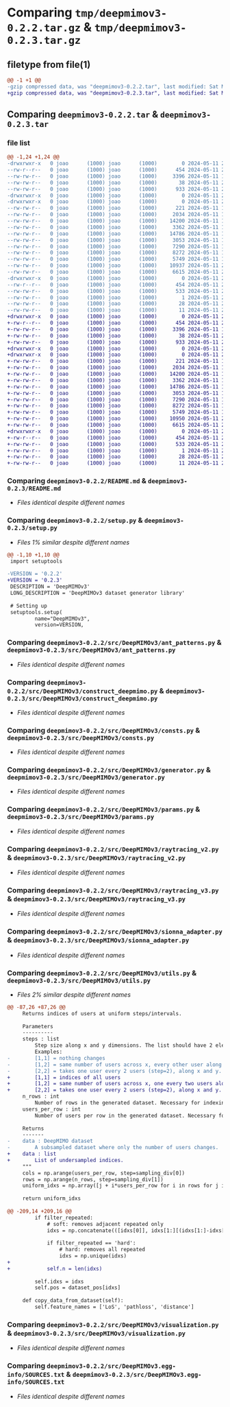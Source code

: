 # Comparing `tmp/deepmimov3-0.2.2.tar.gz` & `tmp/deepmimov3-0.2.3.tar.gz`

## filetype from file(1)

```diff
@@ -1 +1 @@
-gzip compressed data, was "deepmimov3-0.2.2.tar", last modified: Sat May 11 22:26:39 2024, max compression
+gzip compressed data, was "deepmimov3-0.2.3.tar", last modified: Sat May 11 22:49:35 2024, max compression
```

## Comparing `deepmimov3-0.2.2.tar` & `deepmimov3-0.2.3.tar`

### file list

```diff
@@ -1,24 +1,24 @@
-drwxrwxr-x   0 joao      (1000) joao      (1000)        0 2024-05-11 22:26:39.488777 deepmimov3-0.2.2/
--rw-r--r--   0 joao      (1000) joao      (1000)      454 2024-05-11 22:26:39.488777 deepmimov3-0.2.2/PKG-INFO
--rw-rw-r--   0 joao      (1000) joao      (1000)     3396 2024-05-11 15:36:00.000000 deepmimov3-0.2.2/README.md
--rw-rw-r--   0 joao      (1000) joao      (1000)       38 2024-05-11 22:26:39.488777 deepmimov3-0.2.2/setup.cfg
--rw-rw-r--   0 joao      (1000) joao      (1000)      933 2024-05-11 22:26:34.000000 deepmimov3-0.2.2/setup.py
-drwxrwxr-x   0 joao      (1000) joao      (1000)        0 2024-05-11 22:26:39.488777 deepmimov3-0.2.2/src/
-drwxrwxr-x   0 joao      (1000) joao      (1000)        0 2024-05-11 22:26:39.488777 deepmimov3-0.2.2/src/DeepMIMOv3/
--rw-rw-r--   0 joao      (1000) joao      (1000)      221 2024-05-11 15:36:00.000000 deepmimov3-0.2.2/src/DeepMIMOv3/__init__.py
--rw-rw-r--   0 joao      (1000) joao      (1000)     2034 2024-05-11 15:36:00.000000 deepmimov3-0.2.2/src/DeepMIMOv3/ant_patterns.py
--rw-rw-r--   0 joao      (1000) joao      (1000)    14200 2024-05-11 15:36:00.000000 deepmimov3-0.2.2/src/DeepMIMOv3/construct_deepmimo.py
--rw-rw-r--   0 joao      (1000) joao      (1000)     3362 2024-05-11 15:36:00.000000 deepmimov3-0.2.2/src/DeepMIMOv3/consts.py
--rw-rw-r--   0 joao      (1000) joao      (1000)    14786 2024-05-11 19:36:10.000000 deepmimov3-0.2.2/src/DeepMIMOv3/generator.py
--rw-rw-r--   0 joao      (1000) joao      (1000)     3053 2024-05-11 15:36:00.000000 deepmimov3-0.2.2/src/DeepMIMOv3/params.py
--rw-rw-r--   0 joao      (1000) joao      (1000)     7290 2024-05-11 15:36:00.000000 deepmimov3-0.2.2/src/DeepMIMOv3/raytracing_v2.py
--rw-rw-r--   0 joao      (1000) joao      (1000)     8272 2024-05-11 15:36:00.000000 deepmimov3-0.2.2/src/DeepMIMOv3/raytracing_v3.py
--rw-rw-r--   0 joao      (1000) joao      (1000)     5749 2024-05-11 15:36:00.000000 deepmimov3-0.2.2/src/DeepMIMOv3/sionna_adapter.py
--rw-rw-r--   0 joao      (1000) joao      (1000)    10937 2024-05-11 21:33:30.000000 deepmimov3-0.2.2/src/DeepMIMOv3/utils.py
--rw-rw-r--   0 joao      (1000) joao      (1000)     6615 2024-05-11 21:07:26.000000 deepmimov3-0.2.2/src/DeepMIMOv3/visualization.py
-drwxrwxr-x   0 joao      (1000) joao      (1000)        0 2024-05-11 22:26:39.488777 deepmimov3-0.2.2/src/DeepMIMOv3.egg-info/
--rw-r--r--   0 joao      (1000) joao      (1000)      454 2024-05-11 22:26:39.000000 deepmimov3-0.2.2/src/DeepMIMOv3.egg-info/PKG-INFO
--rw-rw-r--   0 joao      (1000) joao      (1000)      533 2024-05-11 22:26:39.000000 deepmimov3-0.2.2/src/DeepMIMOv3.egg-info/SOURCES.txt
--rw-rw-r--   0 joao      (1000) joao      (1000)        1 2024-05-11 22:26:39.000000 deepmimov3-0.2.2/src/DeepMIMOv3.egg-info/dependency_links.txt
--rw-rw-r--   0 joao      (1000) joao      (1000)       28 2024-05-11 22:26:39.000000 deepmimov3-0.2.2/src/DeepMIMOv3.egg-info/requires.txt
--rw-rw-r--   0 joao      (1000) joao      (1000)       11 2024-05-11 22:26:39.000000 deepmimov3-0.2.2/src/DeepMIMOv3.egg-info/top_level.txt
+drwxrwxr-x   0 joao      (1000) joao      (1000)        0 2024-05-11 22:49:35.509643 deepmimov3-0.2.3/
+-rw-r--r--   0 joao      (1000) joao      (1000)      454 2024-05-11 22:49:35.509643 deepmimov3-0.2.3/PKG-INFO
+-rw-rw-r--   0 joao      (1000) joao      (1000)     3396 2024-05-11 15:36:00.000000 deepmimov3-0.2.3/README.md
+-rw-rw-r--   0 joao      (1000) joao      (1000)       38 2024-05-11 22:49:35.509643 deepmimov3-0.2.3/setup.cfg
+-rw-rw-r--   0 joao      (1000) joao      (1000)      933 2024-05-11 22:49:30.000000 deepmimov3-0.2.3/setup.py
+drwxrwxr-x   0 joao      (1000) joao      (1000)        0 2024-05-11 22:49:35.509643 deepmimov3-0.2.3/src/
+drwxrwxr-x   0 joao      (1000) joao      (1000)        0 2024-05-11 22:49:35.509643 deepmimov3-0.2.3/src/DeepMIMOv3/
+-rw-rw-r--   0 joao      (1000) joao      (1000)      221 2024-05-11 15:36:00.000000 deepmimov3-0.2.3/src/DeepMIMOv3/__init__.py
+-rw-rw-r--   0 joao      (1000) joao      (1000)     2034 2024-05-11 15:36:00.000000 deepmimov3-0.2.3/src/DeepMIMOv3/ant_patterns.py
+-rw-rw-r--   0 joao      (1000) joao      (1000)    14200 2024-05-11 15:36:00.000000 deepmimov3-0.2.3/src/DeepMIMOv3/construct_deepmimo.py
+-rw-rw-r--   0 joao      (1000) joao      (1000)     3362 2024-05-11 15:36:00.000000 deepmimov3-0.2.3/src/DeepMIMOv3/consts.py
+-rw-rw-r--   0 joao      (1000) joao      (1000)    14786 2024-05-11 19:36:10.000000 deepmimov3-0.2.3/src/DeepMIMOv3/generator.py
+-rw-rw-r--   0 joao      (1000) joao      (1000)     3053 2024-05-11 15:36:00.000000 deepmimov3-0.2.3/src/DeepMIMOv3/params.py
+-rw-rw-r--   0 joao      (1000) joao      (1000)     7290 2024-05-11 15:36:00.000000 deepmimov3-0.2.3/src/DeepMIMOv3/raytracing_v2.py
+-rw-rw-r--   0 joao      (1000) joao      (1000)     8272 2024-05-11 15:36:00.000000 deepmimov3-0.2.3/src/DeepMIMOv3/raytracing_v3.py
+-rw-rw-r--   0 joao      (1000) joao      (1000)     5749 2024-05-11 15:36:00.000000 deepmimov3-0.2.3/src/DeepMIMOv3/sionna_adapter.py
+-rw-rw-r--   0 joao      (1000) joao      (1000)    10950 2024-05-11 22:43:47.000000 deepmimov3-0.2.3/src/DeepMIMOv3/utils.py
+-rw-rw-r--   0 joao      (1000) joao      (1000)     6615 2024-05-11 21:07:26.000000 deepmimov3-0.2.3/src/DeepMIMOv3/visualization.py
+drwxrwxr-x   0 joao      (1000) joao      (1000)        0 2024-05-11 22:49:35.509643 deepmimov3-0.2.3/src/DeepMIMOv3.egg-info/
+-rw-r--r--   0 joao      (1000) joao      (1000)      454 2024-05-11 22:49:35.000000 deepmimov3-0.2.3/src/DeepMIMOv3.egg-info/PKG-INFO
+-rw-rw-r--   0 joao      (1000) joao      (1000)      533 2024-05-11 22:49:35.000000 deepmimov3-0.2.3/src/DeepMIMOv3.egg-info/SOURCES.txt
+-rw-rw-r--   0 joao      (1000) joao      (1000)        1 2024-05-11 22:49:35.000000 deepmimov3-0.2.3/src/DeepMIMOv3.egg-info/dependency_links.txt
+-rw-rw-r--   0 joao      (1000) joao      (1000)       28 2024-05-11 22:49:35.000000 deepmimov3-0.2.3/src/DeepMIMOv3.egg-info/requires.txt
+-rw-rw-r--   0 joao      (1000) joao      (1000)       11 2024-05-11 22:49:35.000000 deepmimov3-0.2.3/src/DeepMIMOv3.egg-info/top_level.txt
```

### Comparing `deepmimov3-0.2.2/README.md` & `deepmimov3-0.2.3/README.md`

 * *Files identical despite different names*

### Comparing `deepmimov3-0.2.2/setup.py` & `deepmimov3-0.2.3/setup.py`

 * *Files 1% similar despite different names*

```diff
@@ -1,10 +1,10 @@
 import setuptools
 
-VERSION = '0.2.2' 
+VERSION = '0.2.3' 
 DESCRIPTION = 'DeepMIMOv3'
 LONG_DESCRIPTION = 'DeepMIMOv3 dataset generator library'
 
 # Setting up
 setuptools.setup(
         name="DeepMIMOv3", 
         version=VERSION,
```

### Comparing `deepmimov3-0.2.2/src/DeepMIMOv3/ant_patterns.py` & `deepmimov3-0.2.3/src/DeepMIMOv3/ant_patterns.py`

 * *Files identical despite different names*

### Comparing `deepmimov3-0.2.2/src/DeepMIMOv3/construct_deepmimo.py` & `deepmimov3-0.2.3/src/DeepMIMOv3/construct_deepmimo.py`

 * *Files identical despite different names*

### Comparing `deepmimov3-0.2.2/src/DeepMIMOv3/consts.py` & `deepmimov3-0.2.3/src/DeepMIMOv3/consts.py`

 * *Files identical despite different names*

### Comparing `deepmimov3-0.2.2/src/DeepMIMOv3/generator.py` & `deepmimov3-0.2.3/src/DeepMIMOv3/generator.py`

 * *Files identical despite different names*

### Comparing `deepmimov3-0.2.2/src/DeepMIMOv3/params.py` & `deepmimov3-0.2.3/src/DeepMIMOv3/params.py`

 * *Files identical despite different names*

### Comparing `deepmimov3-0.2.2/src/DeepMIMOv3/raytracing_v2.py` & `deepmimov3-0.2.3/src/DeepMIMOv3/raytracing_v2.py`

 * *Files identical despite different names*

### Comparing `deepmimov3-0.2.2/src/DeepMIMOv3/raytracing_v3.py` & `deepmimov3-0.2.3/src/DeepMIMOv3/raytracing_v3.py`

 * *Files identical despite different names*

### Comparing `deepmimov3-0.2.2/src/DeepMIMOv3/sionna_adapter.py` & `deepmimov3-0.2.3/src/DeepMIMOv3/sionna_adapter.py`

 * *Files identical despite different names*

### Comparing `deepmimov3-0.2.2/src/DeepMIMOv3/utils.py` & `deepmimov3-0.2.3/src/DeepMIMOv3/utils.py`

 * *Files 2% similar despite different names*

```diff
@@ -87,26 +87,26 @@
     Returns indices of users at uniform steps/intervals.
     
     Parameters
     ----------
     steps : list
         Step size along x and y dimensions. The list should have 2 elements only.
         Examples:
-        [1,1] = nothing changes
-        [1,2] = same number of users across x, every other user along y. Results: half the users.
-        [2,2] = takes one user every 2 users (step=2), along x and y. Results: 1/4 the users.
+        [1,1] = indices of all users
+        [1,2] = same number of users across x, one every two users along y. Results: half the users.
+        [2,2] = takes one user every 2 users (step=2), along x and y. Results: 1/4 the total users
     n_rows : int
         Number of rows in the generated dataset. Necessary for indexing users.
     users_per_row : int
         Number of users per row in the generated dataset. Necessary for indexing users.
         
     Returns
     -------
-    data : DeepMIMO dataset
-        A subsampled dataset where only the number of users changes. 
+    data : list
+        List of undersampled indices.
     """
     cols = np.arange(users_per_row, step=sampling_div[0])
     rows = np.arange(n_rows, step=sampling_div[1])
     uniform_idxs = np.array([j + i*users_per_row for i in rows for j in cols])
     
     return uniform_idxs
 
@@ -209,14 +209,16 @@
         if filter_repeated:
             # soft: removes adjacent repeated only
             idxs = np.concatenate(([idxs[0]], idxs[1:][(idxs[1:]-idxs[:-1]) != 0]))
             
             if filter_repeated == 'hard':
                 # hard: removes all repeated
                 idxs = np.unique(idxs)
+            
+            self.n = len(idxs)
     
         self.idxs = idxs
         self.pos = dataset_pos[idxs]
     
     def copy_data_from_dataset(self):
         self.feature_names = ['LoS', 'pathloss', 'distance']
```

### Comparing `deepmimov3-0.2.2/src/DeepMIMOv3/visualization.py` & `deepmimov3-0.2.3/src/DeepMIMOv3/visualization.py`

 * *Files identical despite different names*

### Comparing `deepmimov3-0.2.2/src/DeepMIMOv3.egg-info/SOURCES.txt` & `deepmimov3-0.2.3/src/DeepMIMOv3.egg-info/SOURCES.txt`

 * *Files identical despite different names*

